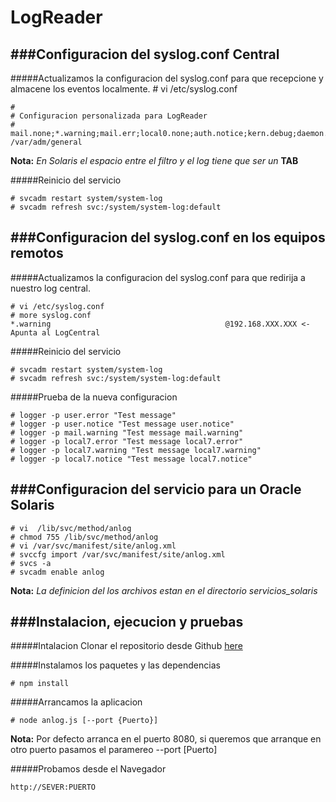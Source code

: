 LogReader
==============

###Configuracion del syslog.conf Central
--------------
#####Actualizamos la configuracion del syslog.conf para que recepcione y almacene los eventos localmente.
    # vi /etc/syslog.conf
     
    #
    # Configuracion personalizada para LogReader
    #
    mail.none;*.warning;mail.err;local0.none;auth.notice;kern.debug;daemon.notice;*.notice;   /var/adm/general
    
**Nota:** *En Solaris el espacio entre el filtro y el log tiene que ser un* **TAB**

#####Reinicio del servicio

    # svcadm restart system/system-log
    # svcadm refresh svc:/system/system-log:default



###Configuracion del syslog.conf en los equipos remotos
--------------
#####Actualizamos la configuracion del syslog.conf para que redirija a nuestro log central.

    # vi /etc/syslog.conf
    # more syslog.conf
    *.warning                                       @192.168.XXX.XXX <- Apunta al LogCentral

#####Reinicio del servicio

    # svcadm restart system/system-log
    # svcadm refresh svc:/system/system-log:default

#####Prueba de la nueva configuracion

    # logger -p user.error "Test message"
    # logger -p user.notice "Test message user.notice"
    # logger -p mail.warning "Test message mail.warning"
    # logger -p local7.error "Test message local7.error"
    # logger -p local7.warning "Test message local7.warning"
    # logger -p local7.notice "Test message local7.notice"



###Configuracion del servicio para un Oracle Solaris
--------------

    # vi  /lib/svc/method/anlog
    # chmod 755 /lib/svc/method/anlog
    # vi /var/svc/manifest/site/anlog.xml
    # svccfg import /var/svc/manifest/site/anlog.xml
    # svcs -a
    # svcadm enable anlog

**Nota:** *La definicion del los archivos estan en el directorio servicios_solaris*



###Instalacion, ejecucion y pruebas
--------------

#####Intalacion
Clonar el repositorio desde Github [here](https://github.com/mobarrio/LogReader.git)

#####Instalamos los paquetes y las dependencias

    # npm install
    
#####Arrancamos la aplicacion

    # node anlog.js [--port {Puerto}]

**Nota:** Por defecto arranca en el puerto 8080, si queremos que arranque en otro puerto pasamos el paramereo 
          --port [Puerto]

#####Probamos desde el Navegador

    http://SEVER:PUERTO
